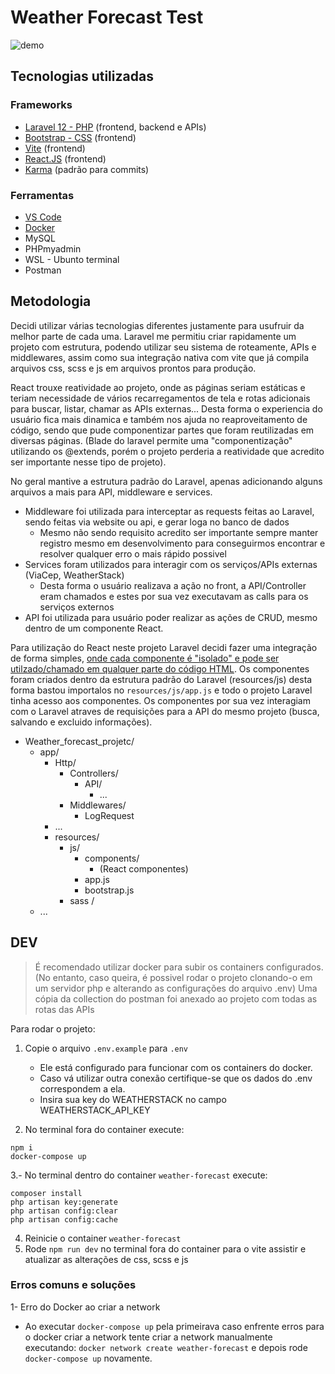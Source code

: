 # Weather Forecast Test
![demo](https://github.com/user-attachments/assets/3fb074fe-ac7a-42f2-b987-f2e8ce197dd1)

## Tecnologias utilizadas

### Frameworks
* [Laravel 12 - PHP](https://laravel.com/docs/12.x/installation) (frontend, backend e APIs)
* [Bootstrap - CSS](https://getbootstrap.com/docs/5.3/getting-started/vite/) (frontend)
* [Vite](https://vite.dev/) (frontend)
* [React.JS](https://react.dev/) (frontend)
* [Karma](https://karma-runner.github.io/6.4/dev/git-commit-msg.html) (padrão para commits)

### Ferramentas
* [VS Code](https://code.visualstudio.com/download)
* [Docker](https://docs.docker.com/desktop/setup/install/windows-install/)
* MySQL
* PHPmyadmin
* WSL - Ubunto terminal
* Postman

## Metodologia

Decidi utilizar várias tecnologias diferentes justamente para usufruir da melhor parte de cada uma.
Laravel me permitiu criar rapidamente um projeto com estrutura, podendo utilizar seu sistema de roteamente, APIs e middlewares, assim como sua integração nativa com vite que já compila arquivos css, scss e js em arquivos prontos para produção.

React trouxe reatividade ao projeto, onde as páginas seriam estáticas e teriam necessidade de vários recarregamentos de tela e rotas adicionais para buscar, listar, chamar as APIs externas...
Desta forma o experiencia do usuário fica mais dinamica e também nos ajuda no reaproveitamento de código, sendo que pude componentizar partes que foram reutilizadas em diversas páginas. 
(Blade do laravel permite uma "componentização" utilizando os @extends, porém o projeto perderia a reatividade que acredito ser importante nesse tipo de projeto).

No geral mantive a estrutura padrão do Laravel, apenas adicionando alguns arquivos a mais para API, middleware e services.
* Middleware foi utilizada para interceptar as requests feitas ao Laravel, sendo feitas via website ou api, e gerar loga no banco de dados
    * Mesmo não sendo requisito acredito ser importante sempre manter registro mesmo em desenvolvimento para conseguirmos encontrar e resolver qualquer erro o mais rápido possivel 
* Services foram utilizados para interagir com os serviços/APIs externas (ViaCep, WeatherStack)
    * Desta forma o usuário realizava a ação no front, a API/Controller eram chamados e estes por sua vez executavam as calls para os serviços externos
* API foi utilizada para usuário poder realizar as ações de CRUD, mesmo dentro de um componente React.

Para utilização do React neste projeto Laravel decidi fazer uma integração de forma simples, [onde cada componente é "isolado" e pode ser utilzado/chamado em qualquer parte do código HTML](https://react.dev/learn/add-react-to-an-existing-project#step-2-render-react-components-anywhere-on-the-page).
Os componentes foram criados dentro da estrutura padrão do Laravel (resources/js) desta forma bastou importalos no `resources/js/app.js` e todo o projeto Laravel tinha acesso aos componentes.
Os componentes por sua vez interagiam com o Laravel atraves de requisições para a API do mesmo projeto (busca, salvando e excluido informações).

- Weather_forecast_projetc/
  - app/
    - Http/
        - Controllers/
            - API/
                - ... 
        - Middlewares/
            -  LogRequest
    - ...
    - resources/
        - js/
            - components/
                - (React componentes)
            - app.js
            - bootstrap.js 
        - sass /
  - ...
 

## DEV

> É recomendado utilizar docker para subir os containers configurados. (No entanto, caso queira, é possivel rodar o projeto clonando-o em um servidor php e alterando as configurações do arquivo .env) 
> Uma cópia da collection do postman foi anexado ao projeto com todas as rotas das APIs  

Para rodar o projeto:

1. Copie o arquivo `.env.example` para `.env`
    * Ele está configurado para funcionar com os containers do docker.
    * Caso vá utilizar outra conexão certifique-se que os dados do .env correspondem a ela.
    * Insira sua key do WEATHERSTACK no campo WEATHERSTACK_API_KEY
    
2. No terminal fora do container execute:
```
npm i
docker-compose up
```
3.- No terminal dentro do container `weather-forecast` execute:
```
composer install
php artisan key:generate
php artisan config:clear
php artisan config:cache
```
4. Reinicie o container `weather-forecast`
5. Rode `npm run dev` no terminal fora do container para o vite assistir e atualizar as alterações de css, scss e js

### Erros comuns e soluções

1- Erro do Docker ao criar a network
  * Ao executar `docker-compose up` pela primeirava caso enfrente erros para o docker criar a network tente criar a network manualmente executando: `docker network create weather-forecast` e depois rode `docker-compose up` novamente.

